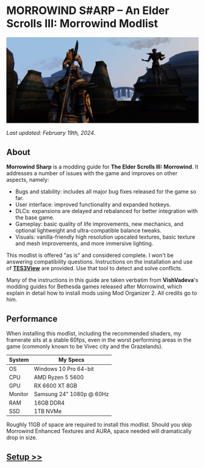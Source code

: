 # MORROWIND S#ARP – An Elder Scrolls III: Morrowind Modlist

![Banner](pictures/banner.jpg)

*Last updated: February 19th, 2024*.

## About

**Morrowind Sharp** is a modding guide for **The Elder Scrolls III: Morrowind**. It addresses a number of issues with the game and improves on other aspects, namely:

- Bugs and stability: includes all major bug fixes released for the game so far.
- User interface: improved functionality and expanded hotkeys.
- DLCs: expansions are delayed and rebalanced for better integration with the base game.
- Gameplay: basic quality of life improvements, new mechanics, and optional lightweight and ultra-compatible balance tweaks.
- Visuals: vanilla-friendly high resolution upscaled textures, basic texture and mesh improvements, and more immersive lighting.

This modlist is offered "as is" and considered complete. I won't be answering compatibility questions. Instructions on the installation and use of [**TES3View**](appendix.md#tes3view) are provided. Use that tool to detect and solve conflicts.

Many of the instructions in this guide are taken verbatim from **VishVadeva**'s modding guides for Bethesda games released after Morrowind, which explain in detail how to install mods using Mod Organizer 2. All credits go to him.

## Performance

When installing this modlist, including the recommended shaders, my framerate sits at a stable 60fps, even in the worst performing areas in the game (commonly known to be Vivec city and the Grazelands).

System | My Specs
------------ | -------------
OS | Windows 10 Pro 64-bit
CPU | AMD Ryzen 5 5600
GPU | RX 6600 XT 8GB 
Monitor | Samsung 24" 1080p @ 60Hz
RAM | 16GB DDR4
SSD | 1TB NVMe

Roughly 11GB of space are required to install this modlist. Should you skip Morrowind Enhanced Textures and AURA, space needed will dramatically drop in size.

## [Setup >>](setup.md)  

